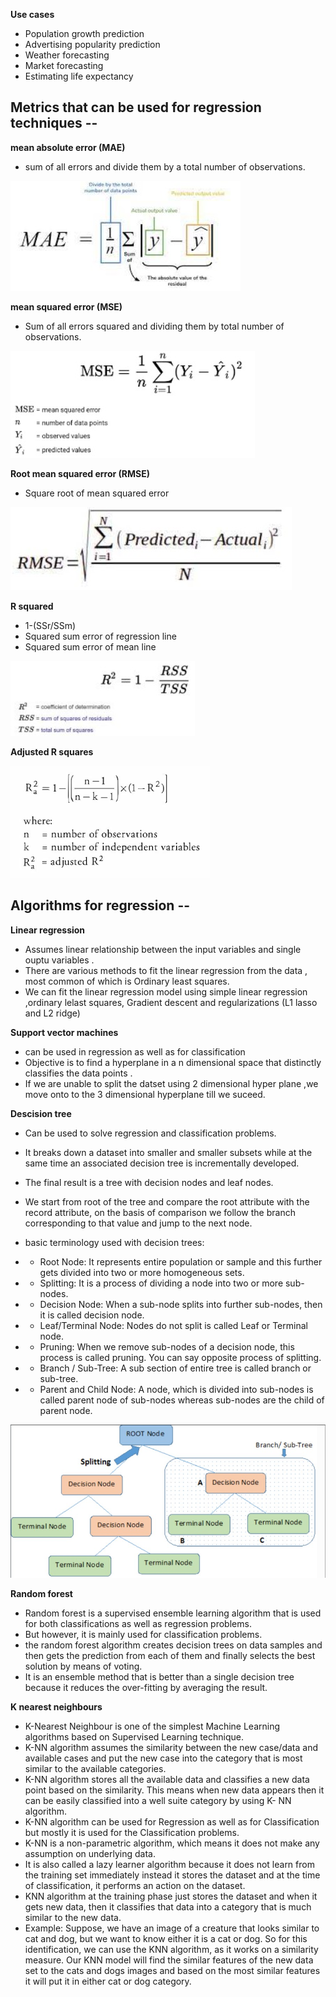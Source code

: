 **Use cases**

- Population growth prediction
- Advertising popularity prediction
- Weather forecasting
- Market forecasting
- Estimating life expectancy

## Metrics that can be used for regression techniques --

**mean absolute error (MAE)**

- sum of all errors and divide them by a total number of observations.

![alt text](https://github.com/nishchalnishant/Deep_learning_methods/blob/main/img/mae.jpg?raw=true)

**mean squared error (MSE)**

- Sum of all errors squared and dividing them by total number of observations.

![alt text](https://github.com/nishchalnishant/Deep_learning_methods/blob/main/img/mse.jpg?raw=true)

**Root mean squared error (RMSE)**

- Square root of mean squared error

![alt text](https://github.com/nishchalnishant/Deep_learning_methods/blob/main/img/rmse.jpg?raw=true)

**R squared**

- 1-(SSr/SSm)
- Squared sum error of regression line
- Squared sum error of mean line

![alt text](https://github.com/nishchalnishant/Deep_learning_methods/blob/main/img/r_squared.jpg?raw=true)

**Adjusted R squares**

![alt text](https://github.com/nishchalnishant/Deep_learning_methods/blob/main/img/regression.png?raw=true)

## Algorithms for regression --

**Linear regression**

- Assumes linear relationship between the input variables and single ouptu variables .
- There are various methods to fit the linear regression from the data , most common of which is Ordinary least squares.
- We can fit the linear regression model using simple linear regression ,ordinary lelast squares, Gradient descent and regularizations (L1 lasso and L2 ridge)

**Support vector machines**

- can be used in regression as well as for classification
- Objective is to find a hyperplane in a n dimensional space that distinctly classifies the data points .
- If we are unable to split the datset using 2 dimensional hyper plane ,we move onto to the 3 dimensional hyperplane till we suceed.

**Descision tree**

- Can be used to solve regression and classification problems.
- It breaks down a dataset into smaller and smaller subsets while at the same time an associated decision tree is incrementally developed.
- The final result is a tree with decision nodes and leaf nodes.
- We start from root of the tree and compare the root attribute with the record attribute, on the basis of comparison we follow the branch corresponding to that value and jump to the next node.
- basic terminology used with decision trees:

- - Root Node: It represents entire population or sample and this further gets divided into two or more homogeneous sets.
- - Splitting: It is a process of dividing a node into two or more sub-nodes.
- - Decision Node: When a sub-node splits into further sub-nodes, then it is called decision node.
- - Leaf/Terminal Node: Nodes do not split is called Leaf or Terminal node.
- - Pruning: When we remove sub-nodes of a decision node, this process is called pruning. You can say opposite process of splitting.
- - Branch / Sub-Tree: A sub section of entire tree is called branch or sub-tree.
- - Parent and Child Node: A node, which is divided into sub-nodes is called parent node of sub-nodes whereas sub-nodes are the child of parent node.

![alt text](https://github.com/nishchalnishant/Deep_learning_methods/blob/main/img/descision_tree_regression.jpg?raw=true)

**Random forest**

- Random forest is a supervised ensemble learning algorithm that is used for both classifications as well as regression problems.
- But however, it is mainly used for classification problems.
- the random forest algorithm creates decision trees on data samples and then gets the prediction from each of them and finally selects the best solution by means of voting.
- It is an ensemble method that is better than a single decision tree because it reduces the over-fitting by averaging the result.

**K nearest neighbours**

- K-Nearest Neighbour is one of the simplest Machine Learning algorithms based on Supervised Learning technique.
- K-NN algorithm assumes the similarity between the new case/data and available cases and put the new case into the category that is most similar to the available categories.
- K-NN algorithm stores all the available data and classifies a new data point based on the similarity. This means when new data appears then it can be easily classified into a well suite category by using K- NN algorithm.
- K-NN algorithm can be used for Regression as well as for Classification but mostly it is used for the Classification problems.
- K-NN is a non-parametric algorithm, which means it does not make any assumption on underlying data.
- It is also called a lazy learner algorithm because it does not learn from the training set immediately instead it stores the dataset and at the time of classification, it performs an action on the dataset.
- KNN algorithm at the training phase just stores the dataset and when it gets new data, then it classifies that data into a category that is much similar to the new data.
- Example: Suppose, we have an image of a creature that looks similar to cat and dog, but we want to know either it is a cat or dog. So for this identification, we can use the KNN algorithm, as it works on a similarity measure. Our KNN model will find the similar features of the new data set to the cats and dogs images and based on the most similar features it will put it in either cat or dog category.
